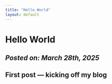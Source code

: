 ```yaml
---
title: "Hello World"
layout: default
---
```

# **Hello World**
*Posted on: March 28th, 2025*
---
First post — kicking off my blog
---
